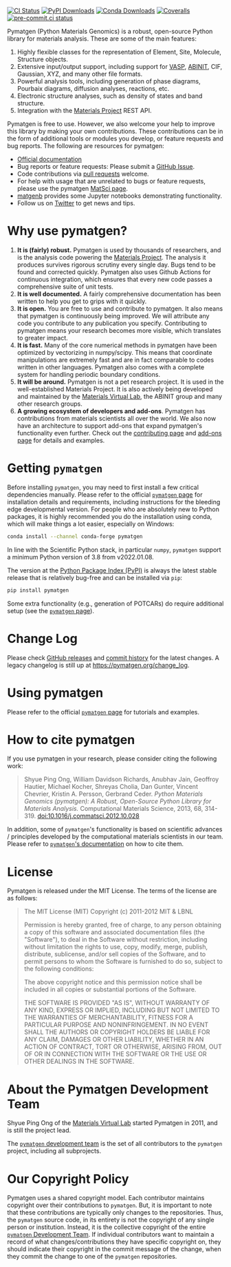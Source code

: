 [![CI Status](https://github.com/materialsproject/pymatgen/actions/workflows/test.yml/badge.svg)](https://github.com/materialsproject/pymatgen/actions/workflows/test.yml)
[![PyPI Downloads](https://img.shields.io/pypi/dm/pymatgen?logo=pypi&logoColor=white&color=blue&label=PyPI%20Downloads)](https://pypi.org/project/pymatgen)
[![Conda Downloads](https://img.shields.io/conda/dn/conda-forge/pymatgen?logo=condaforge&color=blue&label=Conda%20Downloads)](https://anaconda.org/conda-forge/pymatgen)
[![Coveralls](https://img.shields.io/coveralls/github/materialsproject/pymatgen?logo=coveralls&label=Coverage)](https://coveralls.io/github/materialsproject/pymatgen?branch=master)
[![pre-commit.ci status](https://results.pre-commit.ci/badge/github/materialsproject/pymatgen/master.svg)](https://results.pre-commit.ci/latest/github/materialsproject/pymatgen/master)

Pymatgen (Python Materials Genomics) is a robust, open-source Python
library for materials analysis. These are some of the main features:

1. Highly flexible classes for the representation of Element, Site, Molecule, Structure objects.
2. Extensive input/output support, including support for [VASP](https://cms.mpi.univie.ac.at/vasp), [ABINIT](https://abinit.org), CIF, Gaussian, XYZ, and many other file formats.
3. Powerful analysis tools, including generation of phase diagrams, Pourbaix diagrams, diffusion analyses, reactions, etc.
4. Electronic structure analyses, such as density of states and band structure.
5. Integration with the [Materials Project] REST API.

Pymatgen is free to use. However, we also welcome your help to improve
this library by making your own contributions. These contributions can
be in the form of additional tools or modules you develop, or feature
requests and bug reports. The following are resources for pymatgen:

- [Official documentation](https://pymatgen.org)
- Bug reports or feature requests: Please submit a [GitHub Issue](https://github.com/materialsproject/pymatgen/issues).
- Code contributions via [pull requests](https://github.com/materialsproject/pymatgen/pulls) welcome.
- For help with usage that are unrelated to bugs or feature requests, please use the pymatgen [MatSci page](https://discuss.matsci.org/c/pymatgen).
- [matgenb](https://matgenb.materialsvirtuallab.org) provides some Jupyter notebooks demonstrating functionality.
- Follow us on [Twitter](https://twitter.com/pymatgen) to get news and tips.

# Why use pymatgen?

1. **It is (fairly) robust.** Pymatgen is used by thousands of researchers, and is the analysis code powering the [Materials Project]. The analysis it produces survives rigorous scrutiny every single day. Bugs tend to be found and corrected quickly. Pymatgen also uses Github Actions for continuous integration, which ensures that every new code passes a comprehensive suite of unit tests.
2. **It is well documented.** A fairly comprehensive documentation has been written to help you get to grips with it quickly.
3. **It is open.** You are free to use and contribute to pymatgen. It also means that pymatgen is continuously being improved. We will attribute any code you contribute to any publication you specify. Contributing to pymatgen means your research becomes more visible, which translates to greater impact.
4. **It is fast.** Many of the core numerical methods in pymatgen have been optimized by vectorizing in numpy/scipy. This means that coordinate manipulations are extremely fast and are in fact comparable to codes written in other languages. Pymatgen also comes with a complete system for handling periodic boundary conditions.
5. **It will be around.** Pymatgen is not a pet research project. It is used in the well-established Materials Project. It is also actively being developed and maintained by the [Materials Virtual Lab], the ABINIT group and many other research groups.
6. **A growing ecosystem of developers and add-ons**. Pymatgen has contributions from materials scientists all over the world. We also now have an architecture to support add-ons that expand pymatgen's functionality even further. Check out the [contributing page](https://pymatgen.org/contributing) and [add-ons page](https://pymatgen.org/addons) for details and examples.

# Getting `pymatgen`

Before installing `pymatgen`, you may need to first install a few critical dependencies manually. Please refer to the official [`pymatgen` page] for installation details and requirements, including instructions for the bleeding edge developmental version. For people who are absolutely new to Python packages, it is highly recommended you do the installation using conda, which will make things a lot easier, especially on Windows:

```sh
conda install --channel conda-forge pymatgen
```

In line with the Scientific Python stack, in particular `numpy`, `pymatgen` support a minimum Python version of 3.8 from v2022.01.08.

The version at the [Python Package Index (PyPI)](https://pypi.org/project/pymatgen) is always the latest stable release that is relatively bug-free and can be installed via `pip`:

```sh
pip install pymatgen
```

Some extra functionality (e.g., generation of POTCARs) do require additional setup (see the [`pymatgen` page]).

# Change Log

Please check [GitHub releases](https://github.com/materialsproject/pymatgen/releases) and [commit history](https://github.com/materialsproject/pymatgen/commits/master) for the latest changes. A legacy changelog is still up at <https://pymatgen.org/change_log>.

# Using pymatgen

Please refer to the official [`pymatgen` page] for tutorials and examples.

# How to cite pymatgen

If you use pymatgen in your research, please consider citing the following work:

> Shyue Ping Ong, William Davidson Richards, Anubhav Jain, Geoffroy
> Hautier, Michael Kocher, Shreyas Cholia, Dan Gunter, Vincent Chevrier,
> Kristin A. Persson, Gerbrand Ceder. *Python Materials Genomics
> (pymatgen): A Robust, Open-Source Python Library for Materials
> Analysis.* Computational Materials Science, 2013, 68, 314-319.
> [doi:10.1016/j.commatsci.2012.10.028](https://doi.org/10.1016/j.commatsci.2012.10.028)

In addition, some of `pymatgen`'s functionality is based on scientific advances / principles developed by the computational materials scientists in our team. Please refer to [`pymatgen`'s documentation](https://pymatgen.org) on how to cite them.

# License

Pymatgen is released under the MIT License. The terms of the license are
as follows:

> The MIT License (MIT) Copyright (c) 2011-2012 MIT & LBNL
>
> Permission is hereby granted, free of charge, to any person obtaining a copy of this software and associated documentation files (the "Software"), to deal in the Software without restriction, including without limitation the rights to use, copy, modify, merge, publish, distribute, sublicense, and/or sell copies of the Software, and to permit persons to whom the Software is furnished to do so, subject to the following conditions:
>
> The above copyright notice and this permission notice shall be included in all copies or substantial portions of the Software.
>
> THE SOFTWARE IS PROVIDED "AS IS", WITHOUT WARRANTY OF ANY KIND, EXPRESS OR IMPLIED, INCLUDING BUT NOT LIMITED TO THE WARRANTIES OF MERCHANTABILITY, FITNESS FOR A PARTICULAR PURPOSE AND NONINFRINGEMENT. IN NO EVENT SHALL THE AUTHORS OR COPYRIGHT HOLDERS BE LIABLE FOR ANY CLAIM, DAMAGES OR OTHER LIABILITY, WHETHER IN AN ACTION OF CONTRACT, TORT OR OTHERWISE, ARISING FROM, OUT OF OR IN CONNECTION WITH THE SOFTWARE OR THE USE OR OTHER DEALINGS IN THE SOFTWARE.

# About the Pymatgen Development Team

Shyue Ping Ong of the [Materials Virtual Lab] started Pymatgen in 2011, and is still the project lead.

The [`pymatgen` development team] is the set of all contributors to the `pymatgen` project, including all subprojects.

# Our Copyright Policy

Pymatgen uses a shared copyright model. Each contributor maintains copyright over their contributions to `pymatgen`. But, it is important to note that these contributions are typically only changes to the repositories. Thus, the `pymatgen` source code, in its entirety is not the copyright of any single person or institution. Instead, it is the collective copyright of the entire [`pymatgen` Development Team]. If individual contributors want to maintain a record of what changes/contributions they have specific copyright on, they should indicate their copyright in the commit message of the change, when they commit the change to one of the `pymatgen` repositories.

[`pymatgen` page]: https://pymatgen.org
[materials project]: https://materialsproject.org
[`pymatgen` development team]: https://pymatgen.org/team
[materials virtual lab]: https://materialsvirtuallab.org
